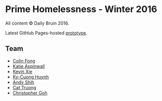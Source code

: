 # Prime Homelessness - Winter 2016

<!-- TODO: Update title for this README -->
All content &copy; Daily Bruin 2016.

Latest GitHub Pages-hosted [prototype](https://daily-bruin.github.io/prime-homelessness/).

## Team 

* [Colin Fong](mailto:cfong@media.ucla.edu)
* [Katie Aspinwall](mailto:kaspinwall@media.ucla.edu)
* [Kevin Xie](mailto:kxie@media.ucla.edu)
* [Ky-Cuong Huynh](khuynh@media.ucla.edu)
* [Andy Shih](mailto:ashih@media.ucla.edu)
* [Cat Truong](mailto:ctruong@media.ucla.edu)
* [Christopher Goh](mailto:cgoh@media.ucla.edu)
